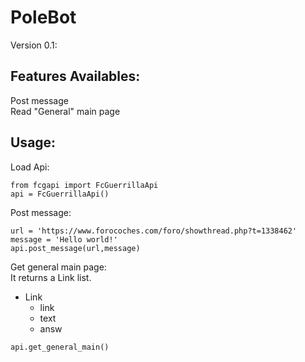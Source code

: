 # PoleBot

Version 0.1: <br/>

## Features Availables:
Post message <br/>
Read "General" main page

## Usage:
Load Api:
<br/>
```
from fcgapi import FcGuerrillaApi
api = FcGuerrillaApi()
```

Post message: <br/>
```
url = 'https://www.forocoches.com/foro/showthread.php?t=1338462'
message = 'Hello world!'
api.post_message(url,message)
```

Get general main page:<br/>
It returns a Link list.<br/>
 - Link<br/>
   - link<br/>
   - text<br/>
   - answ<br/>
```
api.get_general_main()
```
